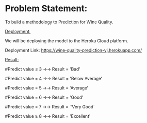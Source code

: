 # Problem Statement:

To build a methodology to Prediction for Wine Quality.


<Deployment:>

We will be deploying the model to the Heroku Cloud platform. 

Deployment Link: https://wine-quality-prediction-vj.herokuapp.com/



<Result:>

#Predict value  ≤  3  →→    Result = 'Bad'

#Predict value = 4    →→   Result = 'Below Average'

#Predict value  =  5  →→   Result = 'Average'

#Predict value =  6   →→   Result = 'Good'

#Predict value  =  7  →→   Result = ‘'Very Good'

#Predict value ≥  8  →→   Result = 'Excellent'



